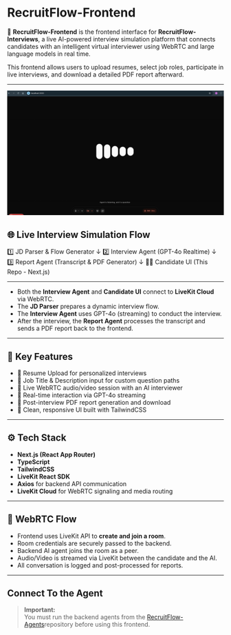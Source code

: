 # RecruitFlow-Frontend

🎥 **RecruitFlow-Frontend** is the frontend interface for **RecruitFlow-Interviews**, a live AI-powered interview simulation platform that connects candidates with an intelligent virtual interviewer using WebRTC and large language models in real time.

This frontend allows users to upload resumes, select job roles, participate in live interviews, and download a detailed PDF report afterward.

---
![Banner](final.png)

## 🌐 Live Interview Simulation Flow

1️⃣ JD Parser & Flow Generator
↓
2️⃣ Interview Agent (GPT-4o Realtime)
↓
3️⃣ Report Agent (Transcript & PDF Generator)
↓
🧑‍💻 Candidate UI (This Repo - Next.js)

---


- Both the **Interview Agent** and **Candidate UI** connect to **LiveKit Cloud** via WebRTC.
- The **JD Parser** prepares a dynamic interview flow.
- The **Interview Agent** uses GPT-4o (streaming) to conduct the interview.
- After the interview, the **Report Agent** processes the transcript and sends a PDF report back to the frontend.

---

## 🧠 Key Features

- 📎 Resume Upload for personalized interviews  
- 📝 Job Title & Description input for custom question paths  
- 📡 Live WebRTC audio/video session with an AI interviewer  
- 🔁 Real-time interaction via GPT-4o streaming  
- 📄 Post-interview PDF report generation and download  
- 🎨 Clean, responsive UI built with TailwindCSS  

---

## ⚙️ Tech Stack

- **Next.js (React App Router)**
- **TypeScript**
- **TailwindCSS**
- **LiveKit React SDK**
- **Axios** for backend API communication
- **LiveKit Cloud** for WebRTC signaling and media routing

---
## 🔌 WebRTC Flow

- Frontend uses LiveKit API to **create and join a room**.
- Room credentials are securely passed to the backend.
- Backend AI agent joins the room as a peer.
- Audio/Video is streamed via LiveKit between the candidate and the AI.
- All conversation is logged and post-processed for reports.

---

## Connect To the Agent
> **Important:**  
> You must run the backend agents from the [RecruitFlow-Agents](https://github.com/Muco0l/RecuritFlow_Interview_Agents.git)repository before using this frontend.



